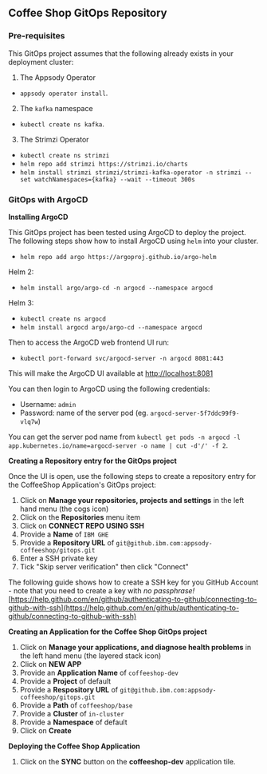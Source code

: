 ## Coffee Shop GitOps Repository

### Pre-requisites

This GitOps project assumes that the following already exists in your deployment cluster:

1. The Appsody Operator

* `appsody operator install`.

2. The `kafka` namespace

* `kubectl create ns kafka`.

3. The Strimzi Operator

* `kubectl create ns strimzi`
* `helm repo add strimzi https://strimzi.io/charts`
* `helm install strimzi strimzi/strimzi-kafka-operator -n strimzi --set watchNamespaces={kafka} --wait --timeout 300s`


### GitOps with ArgoCD

**Installing ArgoCD**

This GitOps project has been tested using ArgoCD to deploy the project. The following steps show how to install ArgoCD using `helm` into your cluster.

* `helm repo add argo https://argoproj.github.io/argo-helm`

Helm 2:
* `helm install argo/argo-cd -n argocd --namespace argocd`

Helm 3:
* `kubectl create ns argocd`
* `helm install argocd argo/argo-cd --namespace argocd`

Then to access the ArgoCD web frontend UI run:

* `kubectl port-forward svc/argocd-server -n argocd 8081:443 `

This will make the ArgoCD UI available at [http://localhost:8081](http://localhost:8081)

You can then login to ArgoCD using the following credentials:

* Username:	`admin`
* Password:  name of the server pod (eg. `argocd-server-5f7ddc99f9-vlq7w`)

You can get the server pod name from `kubectl get pods -n argocd -l app.kubernetes.io/name=argocd-server -o name | cut -d'/' -f 2`.

**Creating a Repository entry for the GitOps project**

Once the UI is open, use the following steps to create a repository entry for the CoffeeShop Application's GitOps project:

1. Click on **Manage your repositories, projects and settings** in the left hand menu (the cogs icon)
2. Click on the **Repositories** menu item
3. Click on **CONNECT REPO USING SSH**
4. Provide a **Name** of `IBM GHE`
5. Provide a **Repository URL** of `git@github.ibm.com:appsody-coffeeshop/gitops.git`
6. Enter a SSH private key
7. Tick "Skip server verification" then click "Connect"

The following guide shows how to create a SSH key for you GitHub Account - note that you need to create a key with *no passphrase!*  
[https://help.github.com/en/github/authenticating-to-github/connecting-to-github-with-ssh](https://help.github.com/en/github/authenticating-to-github/connecting-to-github-with-ssh)

**Creating an Application for the Coffee Shop GitOps project**

1. Click on **Manage your applications, and diagnose health problems** in the left hand menu (the layered stack icon)
2. Click on **NEW APP**
3. Provide an **Application Name** of `coffeeshop-dev`
4. Provide a **Project** of default
5. Provide a **Respository URL** of `git@github.ibm.com:appsody-coffeeshop/gitops.git`
6. Provide a **Path** of `coffeeshop/base`
7. Provide a **Cluster** of `in-cluster`
8. Provide a **Namespace** of default
9. Click on **Create**

**Deploying the Coffee Shop Application**

1. Click on the **SYNC** button on the **coffeeshop-dev** application tile.


